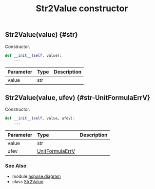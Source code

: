 ﻿---
title: Str2Value constructor
second_title: Aspose.Diagram for Python via .NET API References
description: 
type: docs
weight: 10
url: /python-net/aspose.diagram/str2value/__init__/
is_root: false
---

## Str2Value(value) {#str}

Constructor.



```python
def __init__(self, value):
    ...
```


| Parameter | Type | Description |
| :- | :- | :- |
| value | str |  |


## Str2Value(value, ufev) {#str-UnitFormulaErrV}

Constructor.



```python
def __init__(self, value, ufev):
    ...
```


| Parameter | Type | Description |
| :- | :- | :- |
| value | str |  |
| ufev | [UnitFormulaErrV](/diagram/python-net/aspose.diagram/unitformulaerrv) |  |



### See Also
* module [aspose.diagram](../../)
* class [Str2Value](/diagram/python-net/aspose.diagram/str2value)
